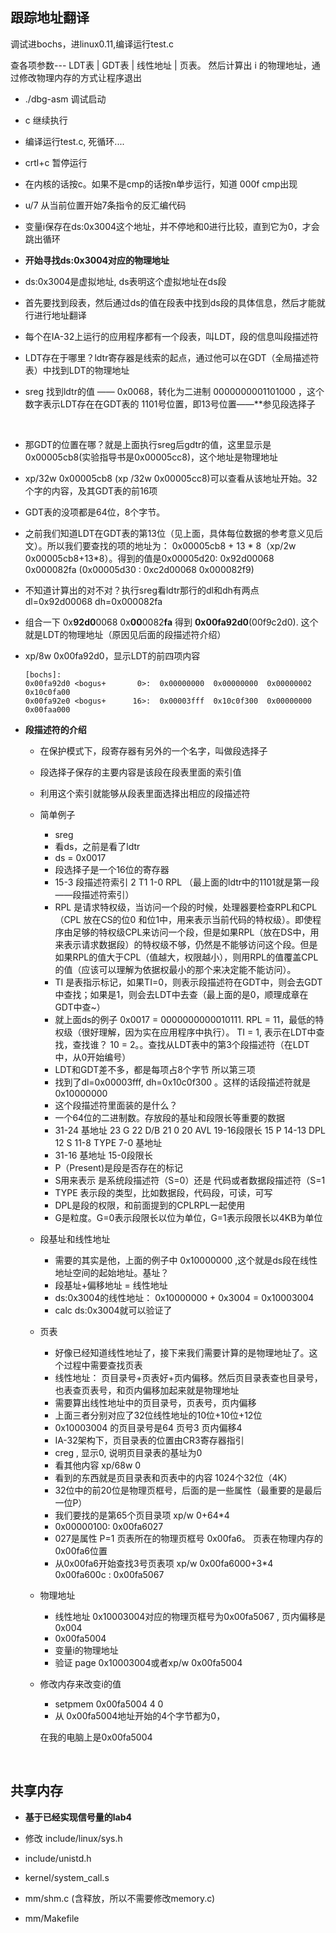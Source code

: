 ## 跟踪地址翻译

调试进bochs，进linux0.11,编译运行test.c

查各项参数--- LDT表 | GDT表 | 线性地址 | 页表。 然后计算出 i 的物理地址，通过修改物理内存的方式让程序退出

- ./dbg-asm 调试启动
  
- c 继续执行
  
- 编译运行test.c, 死循环....
  
- crtl+c 暂停运行
  
- 在内核的话按c。如果不是cmp的话按n单步运行，知道 000f  cmp出现
  
- u/7  从当前位置开始7条指令的反汇编代码
  
- 变量i保存在ds:0x3004这个地址，并不停地和0进行比较，直到它为0，才会跳出循环
  
- **开始寻找ds:0x3004对应的物理地址**
  
- ds:0x3004是虚拟地址, ds表明这个虚拟地址在ds段
  
- 首先要找到段表，然后通过ds的值在段表中找到ds段的具体信息，然后才能就行进行地址翻译
  
- 每个在IA-32上运行的应用程序都有一个段表，叫LDT，段的信息叫段描述符
  
- LDT存在于哪里？ldtr寄存器是线索的起点，通过他可以在GDT（全局描述符表）中找到LDT的物理地址
  
- sreg 找到ldtr的值 —— 0x0068，转化为二进制 0000000001101000 ，这个数字表示LDT存在在GDT表的 1101号位置，即13号位置——**参见段选择子
  
  ​
  
- 那GDT的位置在哪？就是上面执行sreg后gdtr的值，这里显示是0x00005cb8(实验指导书是0x00005cc8)，这个地址是物理地址
  
- xp/32w 0x00005cb8 (xp /32w 0x00005cc8)可以查看从该地址开始。32个字的内容，及其GDT表的前16项
  
- GDT表的没项都是64位，8个字节。
  
- 之前我们知道LDT在GDT表的第13位（见上面，具体每位数据的参考意义见后文）。所以我们要查找的项的地址为： 0x00005cb8 + 13 * 8（xp/2w 0x00005cb8+13*8）。得到的值是0x00005d20:  0x92d00068  0x000082fa (0x00005d30 :    0xc2d00068    0x000082f9)
  
- 不知道计算出的对不对？执行sreg看ldtr那行的dl和dh有两点 dl=0x92d00068 dh=0x000082fa
  
- 组合一下 0x**92d0**0068  0x**00**0082**fa** 得到 **0x00fa92d0**(00f9c2d0). 这个就是LDT的物理地址（原因见后面的段描述符介绍）
  
- xp/8w 0x00fa92d0，显示LDT的前四项内容
  
  ``` 
  [bochs]:
  0x00fa92d0 <bogus+       0>:	0x00000000	0x00000000	0x00000002	0x10c0fa00
  0x00fa92e0 <bogus+      16>:	0x00003fff	0x10c0f300	0x00000000	0x00faa000			
  ```
  
- **段描述符的介绍**
  
  - 在保护模式下，段寄存器有另外的一个名字，叫做段选择子
    
  - 段选择子保存的主要内容是该段在段表里面的索引值
    
  - 利用这个索引就能够从段表里面选择出相应的段描述符
    
  - 简单例子
    
    - sreg
    - 看ds，之前是看了ldtr
    - ds = 0x0017
    - 段选择子是一个16位的寄存器
    - 15-3 段描述符索引 2 T1  1-0  RPL （最上面的ldtr中的1101就是第一段——段描述符索引）
    - RPL 是请求特权级，当访问一个段的时候，处理器要检查RPL和CPL（CPL 放在CS的位0 和位1中，用来表示当前代码的特权级）。即使程序由足够的特权级CPL来访问一个段，但是如果RPL（放在DS中，用来表示请求数据段）的特权级不够，仍然是不能够访问这个段。但是如果RPL的值大于CPL（值越大，权限越小），则用RPL的值覆盖CPL的值（应该可以理解为依据权最小的那个来决定能不能访问）。
    - TI 是表指示标记，如果TI=0，则表示段描述符在GDT中，则会去GDT中查找；如果是1，则会去LDT中去查（最上面的是0，顺理成章在GDT中查~）
    - 就上面ds的例子 0x0017 = 0000000000010111. RPL = 11，最低的特权级（很好理解，因为实在应用程序中执行）。 TI = 1, 表示在LDT中查找，查找谁？ 10 = 2。。查找从LDT表中的第3个段描述符（在LDT中，从0开始编号）
    - LDT和GDT差不多，都是每项占8个字节 所以第三项
    - 找到了dl=0x00003fff, dh=0x10c0f300 。这样的话段描述符就是0x10000000
    - 这个段描述符里面装的是什么？
    - 一个64位的二进制数。存放段的基址和段限长等重要的数据
    - 31-24 基地址 23 G 22 D/B 21 0 20 AVL 19-16段限长 15 P 14-13 DPL 12 S 11-8 TYPE 7-0 基地址
    - 31-16 基地址 15-0段限长
    - P（Present)是段是否存在的标记
    - S用来表示 是系统段描述符（S=0）还是 代码或者数据段描述符（S=1
    - TYPE 表示段的类型，比如数据段，代码段，可读，可写
    - DPL是段的权限，和前面提到的CPLRPL一起使用
    - G是粒度。G=0表示段限长以位为单位，G=1表示段限长以4KB为单位
    
  - 段基址和线性地址
    
    - 需要的其实是他，上面的例子中 0x10000000 ,这个就是ds段在线性地址空间的起始地址。基址？
    - 段基址+偏移地址 = 线性地址
    - ds:0x3004的线性地址： 0x10000000 + 0x3004 = 0x10003004
    - calc ds:0x3004就可以验证了
    
  - 页表
    
    - 好像已经知道线性地址了，接下来我们需要计算的是物理地址了。这个过程中需要查找页表
    - 线性地址： 页目录号+页表好+页内偏移。然后页目录表查也目录号，也表查页表号，和页内偏移加起来就是物理地址
    - 需要算出线性地址中的页目录号，页表号，页内偏移
    - 上面三者分别对应了32位线性地址的10位+10位+12位
    - 0x10003004 的页目录号是64 页号3 页内偏移4
    - IA-32架构下，页目录表的位置由CR3寄存器指引
    - creg , 显示0, 说明页目录表的基址为0
    - 看其他内容 xp/68w 0
    - 看到的东西就是页目录表和页表中的内容 1024个32位（4K）
    - 32位中的前20位是物理页框号，后面的是一些属性（最重要的是最后一位P）
    - 我们要找的是第65个页目录项 xp/w 0+64*4
    - 0x00000100: 0x00fa6027
    - 027是属性 P=1 页表所在的物理页框号 0x00fa6。 页表在物理内存的0x00fa6位置
    - 从0x00fa6开始查找3号页表项 xp/w 0x00fa6000+3*4 0x00fa600c : 0x00fa5067
    
  - 物理地址
    
    - 线性地址 0x10003004对应的物理页框号为0x00fa5067 , 页内偏移是0x004
    - 0x00fa5004
    - 变量i的物理地址
    - 验证 page 0x10003004或者xp/w 0x00fa5004
    
  - 修改内存来改变i的值
    
    - setpmem 0x00fa5004 4 0 
    - 从 0x00fa5004地址开始的4个字节都为0，
    
    在我的电脑上是0x00fa5004
    
    ​

## 共享内存

- **基于已经实现信号量的lab4**
  
- 修改 include/linux/sys.h 
  
- include/unistd.h 
  
- kernel/system_call.s
  
- mm/shm.c (含释放，所以不需要修改memory.c)
  
- mm/Makefile
  
  ​
